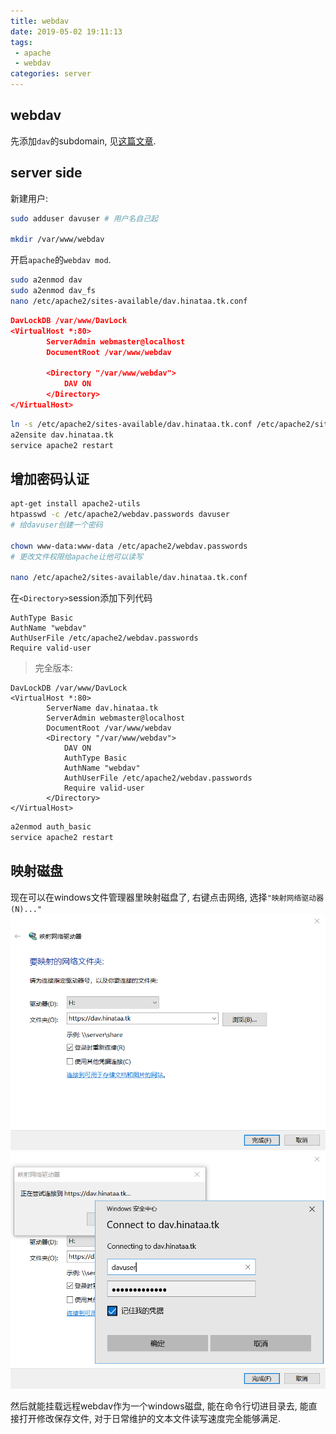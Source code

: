 ```yaml
---
title: webdav
date: 2019-05-02 19:11:13
tags: 
 - apache
 - webdav
categories: server
---
```


## webdav

先添加`dav`的subdomain, 见[这篇文章](/posts/h5ai/).

## server side

新建用户:
```bash
sudo adduser davuser # 用户名自己起

mkdir /var/www/webdav
```

开启`apache`的`webdav mod`.
```bash
sudo a2enmod dav
sudo a2enmod dav_fs
nano /etc/apache2/sites-available/dav.hinataa.tk.conf
```
```json
DavLockDB /var/www/DavLock
<VirtualHost *:80>
        ServerAdmin webmaster@localhost
        DocumentRoot /var/www/webdav

        <Directory "/var/www/webdav">
            DAV ON
        </Directory>
</VirtualHost>
```

```bash
ln -s /etc/apache2/sites-available/dav.hinataa.tk.conf /etc/apache2/sites-enabled/dav.hinataa.tk
a2ensite dav.hinataa.tk
service apache2 restart
```

## 增加密码认证
```bash
apt-get install apache2-utils
htpasswd -c /etc/apache2/webdav.passwords davuser
# 给davuser创建一个密码

chown www-data:www-data /etc/apache2/webdav.passwords
# 更改文件权限给apache让他可以读写

nano /etc/apache2/sites-available/dav.hinataa.tk.conf
```

在`<Directory>`session添加下列代码
```
AuthType Basic 
AuthName "webdav" 
AuthUserFile /etc/apache2/webdav.passwords 
Require valid-user
```
> 完全版本:
```
DavLockDB /var/www/DavLock
<VirtualHost *:80>
        ServerName dav.hinataa.tk
        ServerAdmin webmaster@localhost
        DocumentRoot /var/www/webdav
        <Directory "/var/www/webdav">
            DAV ON
            AuthType Basic 
            AuthName "webdav" 
            AuthUserFile /etc/apache2/webdav.passwords 
            Require valid-user
        </Directory>
</VirtualHost>
```

```bash
a2enmod auth_basic
service apache2 restart
```

## 映射磁盘

现在可以在windows文件管理器里映射磁盘了, 右键点击网络, 选择`"映射网络驱动器(N)..."`
![](/images/inpost/webdav-1.png)
![](/images/inpost/webdav-2.png)

然后就能挂载远程webdav作为一个windows磁盘, 能在命令行切进目录去, 能直接打开修改保存文件, 对于日常维护的文本文件读写速度完全能够满足.